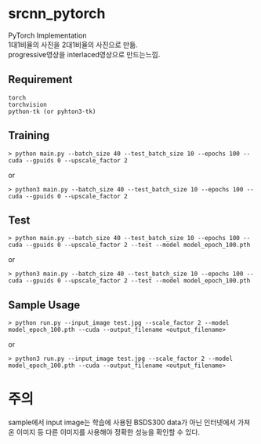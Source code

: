 # srcnn_pytorch

PyTorch Implementation  
1대1비율의 사진을 2대1비율의 사진으로 만듦.  
progressive영상을 interlaced영상으로 만드는느낌.  

## Requirement

`torch`  
`torchvision`  
`python-tk (or pyhton3-tk)`

## Training

    > python main.py --batch_size 40 --test_batch_size 10 --epochs 100 --cuda --gpuids 0 --upscale_factor 2

or

    > python3 main.py --batch_size 40 --test_batch_size 10 --epochs 100 --cuda --gpuids 0 --upscale_factor 2

## Test

    > python main.py --batch_size 40 --test_batch_size 10 --epochs 100 --cuda --gpuids 0 --upscale_factor 2 --test --model model_epoch_100.pth

or

    > python3 main.py --batch_size 40 --test_batch_size 10 --epochs 100 --cuda --gpuids 0 --upscale_factor 2 --test --model model_epoch_100.pth

## Sample Usage

    > python run.py --input_image test.jpg --scale_factor 2 --model model_epoch_100.pth --cuda --output_filename <output_filename>

or

    > python3 run.py --input_image test.jpg --scale_factor 2 --model model_epoch_100.pth --cuda --output_filename <output_filename>

# 주의

sample에서 input image는 학습에 사용된 BSDS300 data가 아닌 인터넷에서 가져온 이미지 등 다른 이미지를 사용해야 정확한 성능을 확인할 수 있다.
